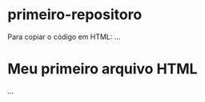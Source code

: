 # primeiro-repositoro

Para copiar o código em HTML:
...
<html>
  <h1>Meu primeiro arquivo HTML</h1>
  </html>
  ...
